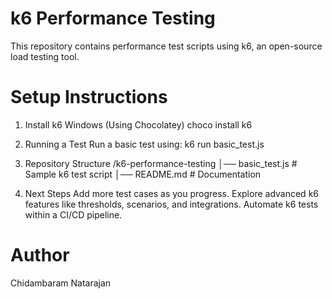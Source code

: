 # k6 Performance Testing
This repository contains performance test scripts using k6, an open-source load testing tool.

# Setup Instructions
1. Install k6
Windows (Using Chocolatey)
choco install k6

2. Running a Test
Run a basic test using:
k6 run basic_test.js

3. Repository Structure
/k6-performance-testing
│── basic_test.js  # Sample k6 test script
│── README.md       # Documentation

4. Next Steps
Add more test cases as you progress.
Explore advanced k6 features like thresholds, scenarios, and integrations.
Automate k6 tests within a CI/CD pipeline.

# Author
Chidambaram Natarajan
